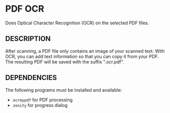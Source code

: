 PDF OCR
=======

Does Optical Character Recognition (OCR) on the selected PDF files.

DESCRIPTION
-----------

After scanning, a PDF file only contains an image of your scanned text. With OCR, you can add text information so that you can copy it from your PDF. The resulting PDF will be saved with the suffix ".ocr.pdf".

DEPENDENCIES
------------

The following programs must be installed and available:

* `ocrmypdf` for PDF processing
* `zenity` for progress dialog
